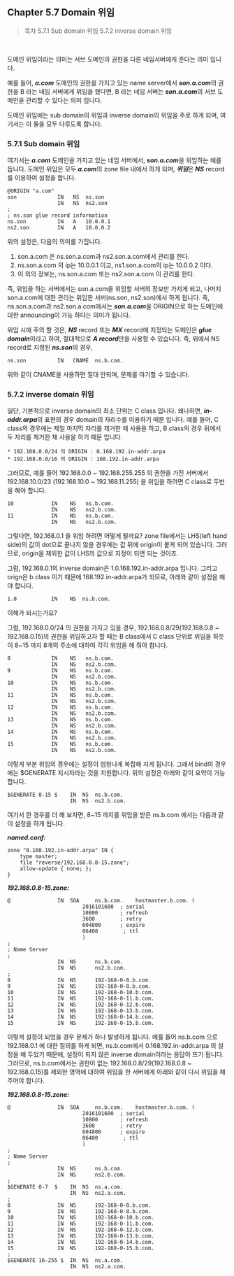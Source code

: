 ## Chapter 5.7 Domain 위임

>목차
5.7.1 Sub domain 위임
5.7.2 inverse domain 위임

<br>

도메인 위임이라는 의미는 서브 도메인의 권한을 다른 네임서버에게 준다는 의미 입니다.

예를 들어, ***a.com*** 도메인의 권한을 가지고 있는 name server에서 ***son.a.com***의 권한을 B 라는 네임 서버에게 위임을 했다면, B 라는 네임 서버는 ***son.a.com***의 서브 도메인을 관리할 수 있다는 의미 입니다.

도메인 위임에는 sub domain의 위임과 inverse domain의 위임을 주로 하게 되며, 여기서는 이 둘을 모두 다루도록 합니다.

### 5.7.1 Sub domain 위임

여기서는 ***a.com*** 도메인을 가지고 있는 네임 서버에서, ***son.a.com***을 위임하는 예를 듭니다. 도메인 위임은 모두 ***a.com***의 zone file 내에서 하게 되며, ***위임***은 ***NS*** record를 이용하여 설정을 합니다.

```
@ORIGIN "a.com"
son             IN   NS  ns.son
                IN   NS  ns2.son
;
; ns.son glue record information
ns.son          IN   A   10.0.0.1
ns2.son         IN   A   10.0.0.2
```

위의 설정은, 다음의 의미를 가집니다.

1. son.a.com 은 ns.son.a.com과 ns2.son.a.com에서 관리를 한다.
2. ns.son.a.com 의 ip는 10.0.0.1 이고, ns1.son.a.com의 ip는 10.0.0.2 이다.
3. 이 외의 정보는, ns.son.a.com 또는 ns2.son.a.com 이 관리를 한다.

즉, 위임을 하는 서버에서는 son.a.com을 위임할 서버의 정보만 가지게 되고, 나머지 son.a.com에 대한 관리는 위임한 서버(ns.son, ns2.son)에서 하게 됩니다. 즉, ns.son.a.com과 ns2.son.a.com에서는 ***son.a.com***을 ORIGIN으로 하는 도메인에 대한 announcing이 가능 하다는 의미가 됩니다.

위임 시에 주의 할 것은, ***NS*** record 또는 ***MX*** record에 지정되는 도메인은 ***glue domain***이라고 하여, 절대적으로 ***A record***만을 사용할 수 있습니다. 즉, 위에서 NS record로 지정된 ***ns.son***의 경우,

```
ns.son          IN   CNAME  ns.b.com.
```

위와 같이 CNAME을 사용하면 절대 안되며, 문제를 야기할 수 있습니다.

### 5.7.2 inverse domain 위임

일단, 기본적으로 inverse domain의 최소 단위는 C class 입니다. 왜나하면, ***in-addr.arpa***의 표현의 경우 domain의 자리수를 이용하기 때문 입니다. 예를 들어, C class의 경우에는 제일 마지막 자리를 제거한 채 사용을 하고, B class의 경우 뒤에서 두 자리를 제거한 채 사용을 하기 때문 입니다.

```
* 192.168.0.0/24 의 ORIGIN : 0.168.192.in-addr.arpa
* 192.168.0.0/16 의 ORIGIN : 168.192.in-addr.arpa
```

그러므로, 예를 들어 192.168.0.0 ~ 192.168.255.255 의 권한을 가진 서버에서 192.168.10.0/23 (192.168.10.0 ~ 192.168.11.255) 을 위임을 하려면 C class로 두번을 해야 합니다.

```
10            IN    NS   ns.b.com.
              IN    NS   ns2.b.com.
11            IN    NS   ns.b.com.
              IN    NS   ns2.b.com.
```

그렇다면, 192.168.0.1 을 위임 하려면 어떻게 될까요? zone file에서는 LHS(left hand side)의 값이 dot으로 끝나지 않을 경우에는 값 뒤에 origin이 붙게 되어 있습니다. 그러므로, origin을 제외한 값이 LHS의 값으로 지정이 되면 되는 것이죠.

그럼, 192.168.0.1의 inverse domain은 1.0.168.192.in-addr.arpa 입니다. 그리고 orign은 b class 이기 때문에 168.192.in-addr.arpa가 되므로, 아래와 같이 설정을 해야 합니다.

```
1.0           IN    NS  ns.b.com.
```

이해가 되시는가요?

그럼, 192.168.0.0/24 의 권한을 가지고 있을 경우, 192.168.0.8/29(192.168.0.8 ~ 192.168.0.15)의 권한을 위임하고자 할 때는 B class에서 C class 단위로 위임을 하듯이 8~15 까지 8개의 주소에 대하여 각각 위임을 해 줘야 합니다.

```
8             IN    NS   ns.b.com.
              IN    NS   ns2.b.com.
9             IN    NS   ns.b.com.
              IN    NS   ns2.b.com.
10            IN    NS   ns.b.com.
              IN    NS   ns2.b.com.
11            IN    NS   ns.b.com.
              IN    NS   ns2.b.com.
12            IN    NS   ns.b.com.
              IN    NS   ns2.b.com.
13            IN    NS   ns.b.com.
              IN    NS   ns2.b.com.
14            IN    NS   ns.b.com.
              IN    NS   ns2.b.com.
15            IN    NS   ns.b.com.
              IN    NS   ns2.b.com.
```

이렇게 부분 위임의 경우에는 설정이 엄청나게 복잡해 지게 됩니다. 그래서 bind의 경우에는 $GENERATE 지시자라는 것을 지원합니다. 위의 설정은 아래와 같이 요약이 가능 합니다.

```
$GENERATE 8-15 $    IN  NS  ns.b.com.
                    IN  NS  ns2.b.com.
```

여기서 한 경우를 더 해 보자면, 8~15 까지를 위임을 받은 ns.b.com 에서는 다음과 같이 설정을 하게 됩니다.

***named.conf:***
```
zone "0.168.192.in-addr.arpa" IN {
    type master;
    file "reverse/192.168.0.8-15.zone";
    allow-update { none; };
}
```

***192.168.0.8-15.zone:***
```
@               IN  SOA     ns.b.com.    hostmaster.b.com. (
                        2016101600  ; serial
                        10800       ; refresh
                        3600        ; retry
                        604800      ; expire
                        86400        ; ttl
                        )
;
; Name Server
;
                IN  NS      ns.b.com.
                IN  NS      ns2.b.com.
;
8               IN  NS      192-168-0-8.b.com.
9               IN  NS      192-168-0-8.b.com.
10              IN  NS      192-168-0-10.b.com.
11              IN  NS      192-168-0-11.b.com.
12              IN  NS      192-168-0-12.b.com.
13              IN  NS      192-168-0-13.b.com.
14              IN  NS      192-168-0-14.b.com.
15              IN  NS      192-168-0-15.b.com.
```

이렇게 설정이 되었을 경우 문제가 하나 발생하게 됩니다. 예를 들어 ns.b.com 으로 192.168.0.1 에 대한 질의를 하게 되면, ns.b.com에서 0.168.192.in-addr.arpa 의 설정을 해 두었기 때문에, 설정이 되지 않은 inverse domain이라는 응답이 뜨기 됩니다. 그러므로, ns.b.com에서는 권한이 없는 192.168.0.8/29(192.168.0.8 ~ 192.168.0.15)를 제외한 영역에 대하여 위임을 한 서버에게 아래와 같이 다시 위임을 해 주어야 합니다.

***192.168.0.8-15.zone:***
```
@               IN  SOA     ns.b.com.    hostmaster.b.com. (
                        2016101600  ; serial
                        10800       ; refresh
                        3600        ; retry
                        604800      ; expire
                        86400        ; ttl
                        )
;
; Name Server
;
                IN  NS      ns.b.com.
                IN  NS      ns2.b.com.
;
$GENERATE 0-7  $    IN  NS  ns.a.com.
                    IN  NS  ns2.a.com.
;
8               IN  NS      192-168-0-8.b.com.
9               IN  NS      192-168-0-8.b.com.
10              IN  NS      192-168-0-10.b.com.
11              IN  NS      192-168-0-11.b.com.
12              IN  NS      192-168-0-12.b.com.
13              IN  NS      192-168-0-13.b.com.
14              IN  NS      192-168-0-14.b.com.
15              IN  NS      192-168-0-15.b.com.
;
$GENERATE 16-255 $  IN  NS  ns.a.com.
                    IN  NS  ns2.a.com.
```